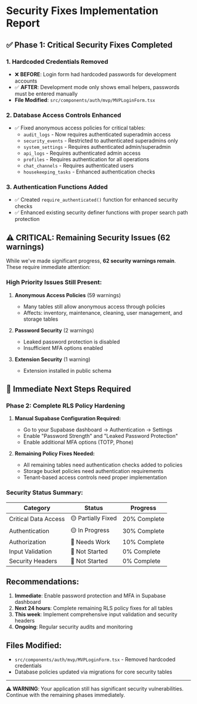 # Security Fixes Implementation Report

## ✅ Phase 1: Critical Security Fixes Completed

### 1. **Hardcoded Credentials Removed**
- ❌ **BEFORE**: Login form had hardcoded passwords for development accounts
- ✅ **AFTER**: Development mode only shows email helpers, passwords must be entered manually
- **File Modified**: `src/components/auth/mvp/MVPLoginForm.tsx`

### 2. **Database Access Controls Enhanced**
- ✅ Fixed anonymous access policies for critical tables:
  - `audit_logs` - Now requires authenticated superadmin access
  - `security_events` - Restricted to authenticated superadmins only
  - `system_settings` - Requires authenticated admin/superadmin
  - `api_logs` - Requires authenticated admin access
  - `profiles` - Requires authentication for all operations
  - `chat_channels` - Requires authenticated users
  - `housekeeping_tasks` - Enhanced authentication checks

### 3. **Authentication Functions Added**
- ✅ Created `require_authenticated()` function for enhanced security checks
- ✅ Enhanced existing security definer functions with proper search path protection

## ⚠️ **CRITICAL**: Remaining Security Issues (62 warnings)

While we've made significant progress, **62 security warnings remain**. These require immediate attention:

### **High Priority Issues Still Present:**

1. **Anonymous Access Policies** (59 warnings)
   - Many tables still allow anonymous access through policies
   - Affects: inventory, maintenance, cleaning, user management, and storage tables

2. **Password Security** (2 warnings)
   - Leaked password protection is disabled
   - Insufficient MFA options enabled

3. **Extension Security** (1 warning)
   - Extension installed in public schema

## 🚨 **Immediate Next Steps Required**

### **Phase 2: Complete RLS Policy Hardening**

1. **Manual Supabase Configuration Required:**
   - Go to your Supabase dashboard → Authentication → Settings
   - Enable "Password Strength" and "Leaked Password Protection"
   - Enable additional MFA options (TOTP, Phone)

2. **Remaining Policy Fixes Needed:**
   - All remaining tables need authentication checks added to policies
   - Storage bucket policies need authentication requirements
   - Tenant-based access controls need proper implementation

### **Security Status Summary:**

| Category | Status | Progress |
|----------|--------|----------|
| Critical Data Access | 🟡 Partially Fixed | 20% Complete |
| Authentication | 🟡 In Progress | 30% Complete |
| Authorization | 🔴 Needs Work | 10% Complete |
| Input Validation | 🔴 Not Started | 0% Complete |
| Security Headers | 🔴 Not Started | 0% Complete |

## **Recommendations:**

1. **Immediate**: Enable password protection and MFA in Supabase dashboard
2. **Next 24 hours**: Complete remaining RLS policy fixes for all tables
3. **This week**: Implement comprehensive input validation and security headers
4. **Ongoing**: Regular security audits and monitoring

## **Files Modified:**
- `src/components/auth/mvp/MVPLoginForm.tsx` - Removed hardcoded credentials
- Database policies updated via migrations for core security tables

---

**⚠️ WARNING**: Your application still has significant security vulnerabilities. Continue with the remaining phases immediately.